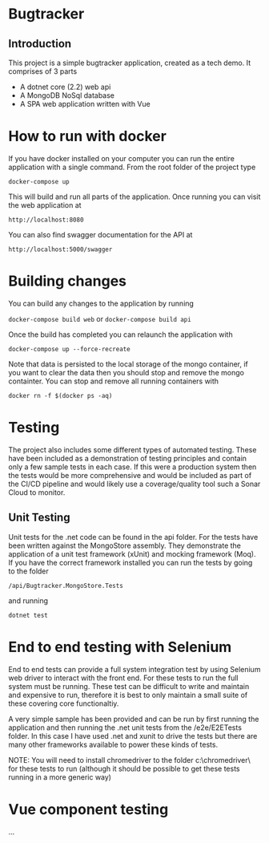 # Bugtracker

## Introduction

This project is a simple bugtracker application, created as a tech demo. It comprises of 3 parts

- A dotnet core (2.2) web api
- A MongoDB NoSql database
- A SPA web application written with Vue

# How to run with docker

If you have docker installed on your computer you can run the entire application with a single command. From the root folder of the project type

`docker-compose up`

This will build and run all parts of the application. Once running you can visit the web application at 

`http://localhost:8080`

You can also find swagger documentation for the API at

`http://localhost:5000/swagger`

# Building changes

You can build any changes to the application by running

`docker-compose build web` or `docker-compose build api`

Once the build has completed you can relaunch the application with

`docker-compose up --force-recreate`

Note that data is persisted to the local storage of the mongo container, if you want to clear the data then you should stop and remove the mongo containter. You can stop and remove all running containers with

`docker rn -f $(docker ps -aq)`

# Testing

The project also includes some different types of automated testing. These have been included as a demonstration of testing principles and contain only a few sample tests in each case. If this were a production system then the tests would be more comprehensive and would be included as part of the CI/CD pipeline and would likely use a coverage/quality tool such a Sonar Cloud to monitor.

## Unit Testing

Unit tests for the .net code can be found in the api folder. For the tests have been written against the MongoStore assembly. They demonstrate the application of a unit test framework (xUnit) and mocking framework (Moq). If you have the correct framework installed you can run the tests by going to the folder

`/api/Bugtracker.MongoStore.Tests`

and running

`dotnet test`

# End to end testing with Selenium

End to end tests can provide a full system integration test by using Selenium web driver to interact with the front end. For these tests to run the full system must be running. These test can be difficult to write and maintain and expensive to run, therefore it is best to only maintain a small suite of these covering core functionaltiy.

A very simple sample has been provided and can be run by first running the application and then running the .net unit tests from the /e2e/E2ETests folder. In this case I have used .net and xunit to drive the tests but there are many other frameworks available to power these kinds of tests.

NOTE: You will need to install chromedriver to the folder c:\chromedriver\ for these tests to run (although it should be possible to get these tests running in a more generic way) 

# Vue component testing
...